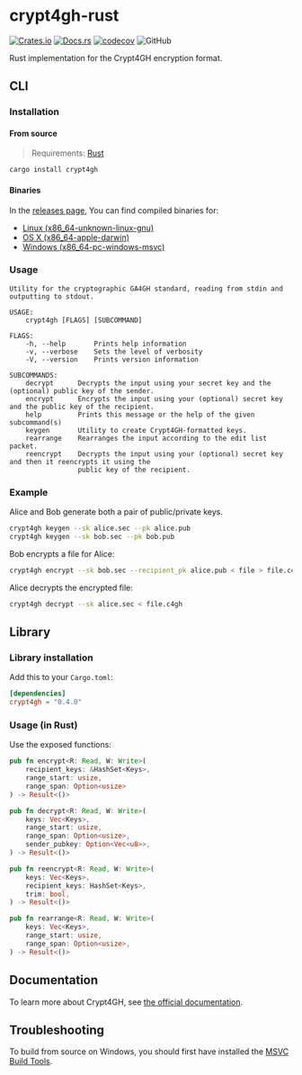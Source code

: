 # crypt4gh-rust

[![Crates.io](https://img.shields.io/crates/v/crypt4gh)](https://crates.io/crates/crypt4gh)
[![Docs.rs](https://docs.rs/crypt4gh/badge.svg)](https://docs.rs/crypt4gh/latest/crypt4gh)
[![codecov](https://codecov.io/gh/EGA-archive/Crypt4gh-rust/branch/main/graph/badge.svg?token=MS2512UglC)](https://codecov.io/gh/EGA-archive/Crypt4gh-rust)
![GitHub](https://img.shields.io/github/license/EGA-archive/crypt4gh-rust)

Rust implementation for the Crypt4GH encryption format.

## CLI

### Installation

#### From source

> Requirements: [Rust](https://www.rust-lang.org/tools/install)

```sh
cargo install crypt4gh
```

#### Binaries

In the [releases page](https://github.com/EGA-archive/crypt4gh-rust/releases/latest), You can find compiled binaries for:

-   [Linux (x86_64-unknown-linux-gnu)](https://github.com/EGA-archive/crypt4gh-rust/releases/latest/download/Linux.zip)
-   [OS X (x86_64-apple-darwin)](https://github.com/EGA-archive/crypt4gh-rust/releases/latest/download/macOS.zip)
-   [Windows (x86_64-pc-windows-msvc)](https://github.com/EGA-archive/crypt4gh-rust/releases/latest/download/Windows.zip)

### Usage

```text
Utility for the cryptographic GA4GH standard, reading from stdin and outputting to stdout.

USAGE:
    crypt4gh [FLAGS] [SUBCOMMAND]

FLAGS:
    -h, --help       Prints help information
    -v, --verbose    Sets the level of verbosity
    -V, --version    Prints version information

SUBCOMMANDS:
    decrypt      Decrypts the input using your secret key and the (optional) public key of the sender.
    encrypt      Encrypts the input using your (optional) secret key and the public key of the recipient.
    help         Prints this message or the help of the given subcommand(s)
    keygen       Utility to create Crypt4GH-formatted keys.
    rearrange    Rearranges the input according to the edit list packet.
    reencrypt    Decrypts the input using your (optional) secret key and then it reencrypts it using the
                 public key of the recipient.
```

### Example

Alice and Bob generate both a pair of public/private keys.

```sh
crypt4gh keygen --sk alice.sec --pk alice.pub
crypt4gh keygen --sk bob.sec --pk bob.pub
```

Bob encrypts a file for Alice:

```sh
crypt4gh encrypt --sk bob.sec --recipient_pk alice.pub < file > file.c4gh
```

Alice decrypts the encrypted file:

```sh
crypt4gh decrypt --sk alice.sec < file.c4gh
```

## Library

### Library installation

Add this to your `Cargo.toml`:

```toml
[dependencies]
crypt4gh = "0.4.0"
```

### Usage (in Rust)

Use the exposed functions:

```rust
pub fn encrypt<R: Read, W: Write>(
    recipient_keys: &HashSet<Keys>,
    range_start: usize,
    range_span: Option<usize>
) -> Result<()>

pub fn decrypt<R: Read, W: Write>(
    keys: Vec<Keys>,
    range_start: usize,
    range_span: Option<usize>,
    sender_pubkey: Option<Vec<u8>>,
) -> Result<()>

pub fn reencrypt<R: Read, W: Write>(
    keys: Vec<Keys>,
    recipient_keys: HashSet<Keys>,
    trim: bool,
) -> Result<()>

pub fn rearrange<R: Read, W: Write>(
    keys: Vec<Keys>,
    range_start: usize,
    range_span: Option<usize>,
) -> Result<()>
```

## Documentation

To learn more about Crypt4GH, see [the official documentation](https://crypt4gh.readthedocs.io/en/latest/).

## Troubleshooting

To build from source on Windows, you should first have installed the [MSVC Build Tools](https://visualstudio.microsoft.com/downloads/#build-tools-for-visual-studio-2019).
